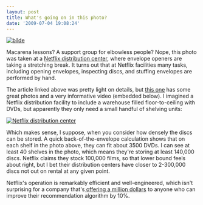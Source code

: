 ```yaml
---
layout: post
title: What's going on in this photo?
date: '2009-07-04 19:08:24'
---
```



[![bilde](http://res.cloudinary.com/meshulam/image/upload/v1437619445/bilde_me6gjj.jpg "bilde")](http://res.cloudinary.com/meshulam/image/upload/v1437619445/bilde_me6gjj.jpg)

Macarena lessons? A support group for elbowless people? Nope, this photo was taken at a [Netflix distribution center](http://www.doobybrain.com/2009/01/27/an-inside-look-at-a-netflix-distribution-center/), where envelope openers are taking a stretching break. It turns out that at Netflix facilities many tasks, including opening envelopes, inspecting discs, and stuffing envelopes are performed by hand.

The article linked above was pretty light on details, but [this one](http://www.doobybrain.com/2009/01/27/an-inside-look-at-a-netflix-distribution-center/) has some great photos and a very informative video (embedded below). I imagined a Netflix distribution facility to include a warehouse filled floor-to-ceiling with DVDs, but apparently they only need a small handful of shelving units:

[![Netflix distribution center](http://res.cloudinary.com/meshulam/image/upload/h_358,w_550/v1437619444/netflix-distribution-center-04_ecr8y3.jpg "Netflix distribution center")](http://www.doobybrain.com/wp-content/uploads/2009/01/netflix-distribution-center-04.jpg)

Which makes sense, I suppose, when you consider how densely the discs can be stored. A quick back-of-the-envelope calculation shows that on each shelf in the photo above, they can fit about 3500 DVDs. I can see at least 40 shelves in the photo, which means they're storing at least 140,000 discs. Netflix claims they stock 100,000 films, so that lower bound feels about right, but I bet their distribution centers have closer to 2-300,000 discs not out on rental at any given point.

Netflix's operation is remarkably efficient and well-engineered, which isn't surprising for a company that's[ offering a million dollars](http://www.netflixprize.com/) to anyone who can improve their recommendation algorithm by 10%.

<object classid="clsid:d27cdb6e-ae6d-11cf-96b8-444553540000" codebase="http://download.macromedia.com/pub/shockwave/cabs/flash/swflash.cab#version=6,0,40,0" height="340" width="560"><param name="allowFullScreen" value="true"></param><param name="allowscriptaccess" value="always"></param><param name="src" value="http://www.youtube-nocookie.com/v/o8HROe4t8S4&hl=en&fs=1&"></param><param name="allowfullscreen" value="true"></param><embed allowfullscreen="true" allowscriptaccess="always" height="340" src="http://www.youtube-nocookie.com/v/o8HROe4t8S4&hl=en&fs=1&" type="application/x-shockwave-flash" width="560"></embed></object>


